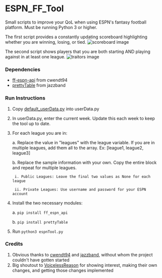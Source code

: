 # ESPN_FF_Tool
 Small scripts to improve your QoL when using ESPN's fantasy football platform. Must be running Python 3 or higher.

The first script provides a constantly updating scoreboard highlighting whether you are winning, losing, or tied.
![scoreboard image](https://i.imgur.com/1JeyGhS.png)

The second script shows players that you are both starting AND playing against in at least one league.
![traitors image](https://i.imgur.com/9nKaFEh.png)

### Dependencies
- [ff-espn-api](https://github.com/cwendt94/ff-espn-api) from cwendt94
- [prettyTable](https://github.com/jazzband/prettytable) from jazzband

### Run Instructions
1. Copy [default_userData.py](default_userData.py) into userData.py
2. In userData.py, enter the current week. Update this each week to keep the tool up to date.
3. For each league you are in:

    a. Replace the value in "leagues" with the league variable. If you are in multiple leagues, add them all to the array. Ex: [league1, league2, league3]

    b. Replace the sample information with your own. Copy the entire block and repeat for multiple leagues.

        i. Public Leagues: Leave the final two values as None for each league

        ii. Private Leagues: Use username and password for your ESPN account
4. Install the two necessary modules:

    a. `pip install ff_espn_api`

    b. `pip install prettyTable`

5. Run `python3 espnTool.py`

### Credits
1. Obvious thanks to [cwendt94](https://github.com/cwendt94) and [jazzband](https://github.com/jazzband), without whom the project couldn't have gotten started
2. Big shoutout to [VoicelessReason](https://github.com/voicelessreason) for showing interest, making their own changes, and getting those changes implemented
